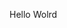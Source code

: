 Hello Wolrd




























































































































































































































































































































































































































































































































































































































































































































































































































































































































































































































































































